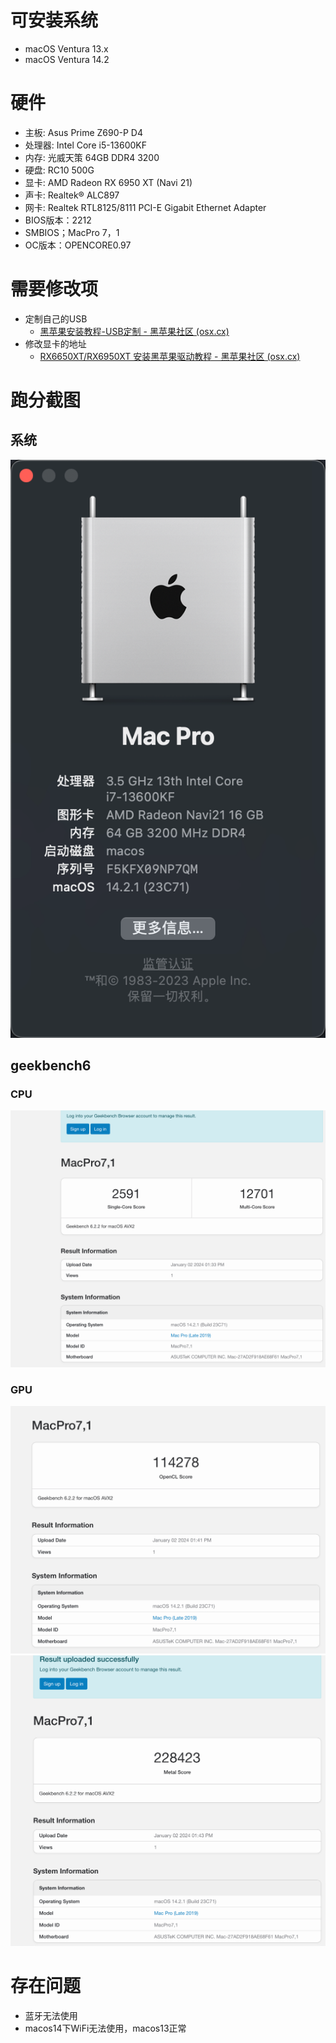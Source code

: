 # 可安装系统

- macOS Ventura 13.x
- macOS Ventura 14.2

# 硬件

- 主板: Asus Prime Z690-P D4
- 处理器: Intel Core i5-13600KF
- 内存: 光威天策 64GB DDR4 3200
- 硬盘: RC10 500G
- 显卡: AMD Radeon RX 6950 XT (Navi 21)
- 声卡: Realtek® ALC897
- 网卡: Realtek RTL8125/8111 PCI-E Gigabit Ethernet Adapter
- BIOS版本：2212
- SMBIOS；MacPro 7，1
- OC版本：OPENCORE0.97



# 需要修改项

- 定制自己的USB
  - [黑苹果安装教程-USB定制 - 黑苹果社区 (osx.cx)](https://osx.cx/hackintosh-usb-dingzhi.html)
- 修改显卡的地址
  - [RX6650XT/RX6950XT 安装黑苹果驱动教程 - 黑苹果社区 (osx.cx)](https://osx.cx/rx6950xt-rx6650xt-install-hackintosh.html)

# 跑分截图
## 系统
![Alt text](image.png)

## geekbench6
### CPU
![Alt text](image-1.png)
### GPU
![Alt text](image-2.png)
![Alt text](image-3.png)

# 存在问题

- 蓝牙无法使用
- macos14下WiFi无法使用，macos13正常

